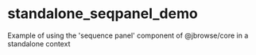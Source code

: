 # standalone_seqpanel_demo

Example of using the 'sequence panel' component of @jbrowse/core in a standalone
context
